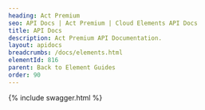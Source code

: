 ```yaml
---
heading: Act Premium
seo: API Docs | Act Premium | Cloud Elements API Docs
title: API Docs
description: Act Premium API Documentation.
layout: apidocs
breadcrumbs: /docs/elements.html
elementId: 816
parent: Back to Element Guides
order: 90
---
```


{% include swagger.html %}
